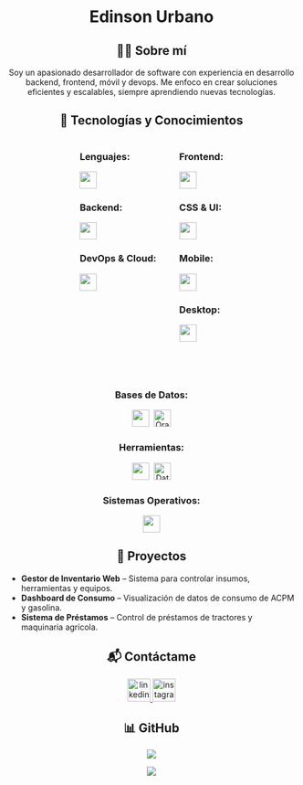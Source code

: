<!-- Título principal -->
<h1 align="center">Edinson Urbano</h1>

<!-- Subtítulo sobre mí -->
<h2 align="center">👨‍💻 Sobre mí</h2>
<p align="center">
  Soy un apasionado desarrollador de software con experiencia en desarrollo
  backend, frontend, móvil y devops. Me enfoco en crear soluciones eficientes
  y escalables, siempre aprendiendo nuevas tecnologías.
</p>

<!-- Subtítulo de Tecnologías y Conocimientos -->


<h2 align="center">🚀 Tecnologías y Conocimientos</h2>

<div style="display: flex; justify-content: center; flex-wrap: wrap; gap: 40px;">

  <!-- Columna izquierda -->
  <div>
    <h3>Lenguajes:</h3>
    <img src="https://skillicons.dev/icons?i=py,js,php,swift,kotlin" height="30" />
    <h3>Backend:</h3>
    <img src="https://skillicons.dev/icons?i=nodejs,express,nestjs,fastapi,flask,django,laravel,adonis,ktor,postman" height="30" />
    <h3>DevOps & Cloud:</h3>
    <img src="https://skillicons.dev/icons?i=aws,azure,gcp,docker,jenkins,githubactions,gitlab,heroku,vercel,netlify,cloudflare" height="30" />
  </div>

  <!-- Columna derecha -->
  <div>
    <h3>Frontend:</h3>
    <img src="https://skillicons.dev/icons?i=react,vue,angular,nextjs" height="30" />
    <h3>CSS & UI:</h3>
    <img src="https://skillicons.dev/icons?i=html,css,tailwind,bootstrap,materialui,emotion,styledcomponents,windicss,figma,xd" height="30" />
    <h3>Mobile:</h3>
    <img src="https://skillicons.dev/icons?i=flutter,androidstudio,react" height="30" />
    <h3>Desktop:</h3>
    <img src="https://skillicons.dev/icons?i=electron,tauri,qt,gtk" height="30" />
  </div>

  <!-- Columna completa debajo -->
  <div style="width: 100%; text-align: center; margin-top: 20px;">
    <h3>Bases de Datos:</h3>
    <img src="https://skillicons.dev/icons?i=postgres,mongodb,mysql,sqlite,dynamodb" height="30" />
    <img src="https://cdn.jsdelivr.net/gh/devicons/devicon/icons/oracle/oracle-original.svg" alt="Oracle" height="30" style="margin-left: 4px;" />
    <h3>Herramientas:</h3>
    <img src="https://skillicons.dev/icons?i=git,github,vscode,pycharm" height="30" />
    <img src="https://resources.jetbrains.com/storage/products/company/brand/logos/DataGrip_icon.svg" alt="DataGrip" height="30" style="margin-left: 4px;" />
    <h3>Sistemas Operativos:</h3>
    <img src="https://skillicons.dev/icons?i=linux,windows,kali" height="30" />
  </div>

</div>






<!-- Subtítulo de Proyectos -->
<h2 align="center">📂 Proyectos</h2>
<ul>
  <li><strong>Gestor de Inventario Web</strong> – Sistema para controlar insumos, herramientas y equipos.</li>
  <li><strong>Dashboard de Consumo</strong> – Visualización de datos de consumo de ACPM y gasolina.</li>
  <li><strong>Sistema de Préstamos</strong> – Control de préstamos de tractores y maquinaria agrícola.</li>
</ul>

<!-- Subtítulo de Contacto -->
<h2 align="center">📬 Contáctame</h2>
<p align="center">
  <a href="https://www.linkedin.com/in/edinsondevurn/" target="_blank">
    <img src="https://user-images.githubusercontent.com/88904952/234979284-68c11d7f-1acc-4f0c-ac78-044e1037d7b0.png" alt="linkedin" width="40" height="40" />
  </a>
  <a href="https://www.instagram.com/edinson_urbano_/" target="_blank">
    <img src="https://user-images.githubusercontent.com/88904952/234981169-2dd1e58f-4b7e-468c-8213-034ba62156c3.png" alt="instagram" width="40" height="40" />
  </a>
</p>

<!-- GitHub Visit Count -->
<h2 align="center">📊 GitHub</h2>
<p align="center">
  <a href="https://github.com/edinsondevurn" target="_blank">
    <img src="https://visitcount.itsvg.in/api?id=edinsondevurn&icon=3&color=6" />
  </a>
</p>

<!-- Divider -->
<p align="center">
  <img src="https://user-images.githubusercontent.com/73097560/115834477-dbab4500-a447-11eb-908a-139a6edaec5c.gif" />
</p>
